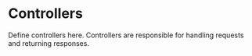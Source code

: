 # Controllers
Define controllers here. Controllers are responsible for handling requests and returning responses.